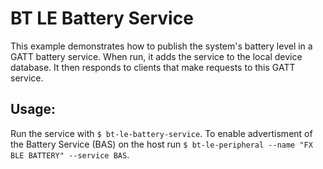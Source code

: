 # BT LE Battery Service 

This example demonstrates how to publish the system's battery level in a GATT battery service.
When run, it adds the service to the local device database. It then responds to clients
that make requests to this GATT service.


## Usage:

Run the service with `$ bt-le-battery-service`.
To enable advertisment of the Battery Service (BAS) on the host run
`$ bt-le-peripheral --name "FX BLE BATTERY" --service BAS`.
